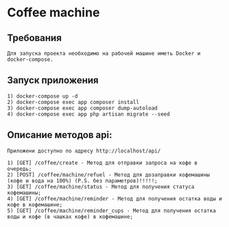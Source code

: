 # Coffee machine

## Требования 
```
Для запуска проекта необходимо на рабочей машине иметь Docker и docker-compose.
```

## Запуск приложения
```
1) docker-compose up -d 
2) docker-compose exec app composer install 
3) docker-compose exec app composer dump-autoload
4) docker-compose exec app php artisan migrate --seed
```

## Описание методов api:
``Приложени доступно по адресу http://localhost/api/``
```
1) [GET] /coffee/create - Метод для отправки запроса на кофе в очередь;
2) [POST] /coffee/machine/refuel - Метод для дозаправки кофемашины (кофе и вода на 100%) (P.S. без параметров)!!!!!;
3) [GET] /coffee/machine/status - Метод для получения статуса кофемашины;
4) [GET] /coffee/machine/reminder - Метод для получения остатка воды и кофе в кофемашине;
5) [GET] /coffee/machine/reminder_cups - Метод для получения остатка воды и кофе (в чашках кофе) в кофемашине;
```
